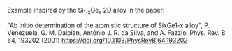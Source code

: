 Example inspired by the Si<sub>1-x</sub>Ge<sub>x</sub> 2D alloy in the paper:

"Ab initio determination of the atomistic structure of SixGe1-x alloy", P. Venezuela, G. M. Dalpian, Antônio J. R. da Silva, and A. Fazzio, Phys. Rev. B 64, 193202 (2001) https://doi.org/10.1103/PhysRevB.64.193202
